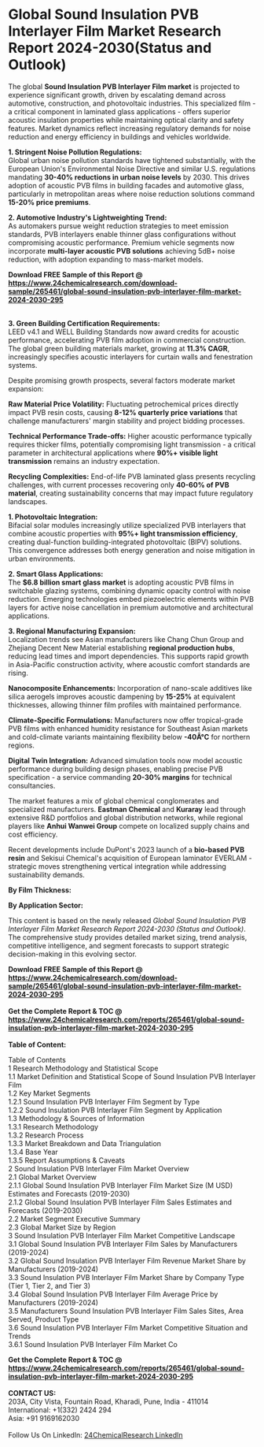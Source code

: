 <h1>Global Sound Insulation PVB Interlayer Film Market Research Report 2024-2030(Status and Outlook)</h1><p>The global <strong>Sound Insulation PVB Interlayer Film market</strong> is projected to experience significant growth, driven by escalating demand across automotive, construction, and photovoltaic industries. This specialized film - a critical component in laminated glass applications - offers superior acoustic insulation properties while maintaining optical clarity and safety features. Market dynamics reflect increasing regulatory demands for noise reduction and energy efficiency in buildings and vehicles worldwide.</p><p><strong>1. Stringent Noise Pollution Regulations:</strong><br>
Global urban noise pollution standards have tightened substantially, with the European Union's Environmental Noise Directive and similar U.S. regulations mandating <strong>30-40% reductions in urban noise levels</strong> by 2030. This drives adoption of acoustic PVB films in building facades and automotive glass, particularly in metropolitan areas where noise reduction solutions command <strong>15-20% price premiums</strong>.</p><p><strong>2. Automotive Industry's Lightweighting Trend:</strong><br>
As automakers pursue weight reduction strategies to meet emission standards, PVB interlayers enable thinner glass configurations without compromising acoustic performance. Premium vehicle segments now incorporate <strong>multi-layer acoustic PVB solutions</strong> achieving 5dB+ noise reduction, with adoption expanding to mass-market models.</p><div><b>Download FREE Sample of this Report @ 
            <a href="https://www.24chemicalresearch.com/download-sample/265461/global-sound-insulation-pvb-interlayer-film-market-2024-2030-295">
            https://www.24chemicalresearch.com/download-sample/265461/global-sound-insulation-pvb-interlayer-film-market-2024-2030-295</a></b></div><br><p><strong>3. Green Building Certification Requirements:</strong><br>
LEED v4.1 and WELL Building Standards now award credits for acoustic performance, accelerating PVB film adoption in commercial construction. The global green building materials market, growing at <strong>11.3% CAGR</strong>, increasingly specifies acoustic interlayers for curtain walls and fenestration systems.</p><p>Despite promising growth prospects, several factors moderate market expansion:</p><p><strong>Raw Material Price Volatility:</strong> Fluctuating petrochemical prices directly impact PVB resin costs, causing <strong>8-12% quarterly price variations</strong> that challenge manufacturers' margin stability and project bidding processes.</p><p><strong>Technical Performance Trade-offs:</strong> Higher acoustic performance typically requires thicker films, potentially compromising light transmission - a critical parameter in architectural applications where <strong>90%+ visible light transmission</strong> remains an industry expectation.</p><p><strong>Recycling Complexities:</strong> End-of-life PVB laminated glass presents recycling challenges, with current processes recovering only <strong>40-60% of PVB material</strong>, creating sustainability concerns that may impact future regulatory landscapes.</p><p><strong>1. Photovoltaic Integration:</strong><br>
Bifacial solar modules increasingly utilize specialized PVB interlayers that combine acoustic properties with <strong>95%+ light transmission efficiency</strong>, creating dual-function building-integrated photovoltaic (BIPV) solutions. This convergence addresses both energy generation and noise mitigation in urban environments.</p><p><strong>2. Smart Glass Applications:</strong><br>
The <strong>$6.8 billion smart glass market</strong> is adopting acoustic PVB films in switchable glazing systems, combining dynamic opacity control with noise reduction. Emerging technologies embed piezoelectric elements within PVB layers for active noise cancellation in premium automotive and architectural applications.</p><p><strong>3. Regional Manufacturing Expansion:</strong><br>
Localization trends see Asian manufacturers like Chang Chun Group and Zhejiang Decent New Material establishing <strong>regional production hubs</strong>, reducing lead times and import dependencies. This supports rapid growth in Asia-Pacific construction activity, where acoustic comfort standards are rising.</p><p><strong>Nanocomposite Enhancements:</strong> Incorporation of nano-scale additives like silica aerogels improves acoustic dampening by <strong>15-25%</strong> at equivalent thicknesses, allowing thinner film profiles with maintained performance.</p><p><strong>Climate-Specific Formulations:</strong> Manufacturers now offer tropical-grade PVB films with enhanced humidity resistance for Southeast Asian markets and cold-climate variants maintaining flexibility below <strong>-40Â°C</strong> for northern regions.</p><p><strong>Digital Twin Integration:</strong> Advanced simulation tools now model acoustic performance during building design phases, enabling precise PVB specification - a service commanding <strong>20-30% margins</strong> for technical consultancies.</p><p>The market features a mix of global chemical conglomerates and specialized manufacturers. <strong>Eastman Chemical</strong> and <strong>Kuraray</strong> lead through extensive R&amp;D portfolios and global distribution networks, while regional players like <strong>Anhui Wanwei Group</strong> compete on localized supply chains and cost efficiency.</p><p>Recent developments include DuPont's 2023 launch of a <strong>bio-based PVB resin</strong> and Sekisui Chemical's acquisition of European laminator EVERLAM - strategic moves strengthening vertical integration while addressing sustainability demands.</p><p><strong>By Film Thickness:</strong></p><p><strong>By Application Sector:</strong></p><p>This content is based on the newly released <em>Global Sound Insulation PVB Interlayer Film Market Research Report 2024-2030 (Status and Outlook)</em>. The comprehensive study provides detailed market sizing, trend analysis, competitive intelligence, and segment forecasts to support strategic decision-making in this evolving sector.</p><div><b>Download FREE Sample of this Report @ 
            <a href="https://www.24chemicalresearch.com/download-sample/265461/global-sound-insulation-pvb-interlayer-film-market-2024-2030-295">
            https://www.24chemicalresearch.com/download-sample/265461/global-sound-insulation-pvb-interlayer-film-market-2024-2030-295</a></b></div><br><div><b>Get the Complete Report & TOC @ 
            <a href="https://www.24chemicalresearch.com/reports/265461/global-sound-insulation-pvb-interlayer-film-market-2024-2030-295">
            https://www.24chemicalresearch.com/reports/265461/global-sound-insulation-pvb-interlayer-film-market-2024-2030-295</a></b></div><br>
            <b>Table of Content:</b><p>Table of Contents<br />
1 Research Methodology and Statistical Scope<br />
1.1 Market Definition and Statistical Scope of Sound Insulation PVB Interlayer Film<br />
1.2 Key Market Segments<br />
1.2.1 Sound Insulation PVB Interlayer Film Segment by Type<br />
1.2.2 Sound Insulation PVB Interlayer Film Segment by Application<br />
1.3 Methodology & Sources of Information<br />
1.3.1 Research Methodology<br />
1.3.2 Research Process<br />
1.3.3 Market Breakdown and Data Triangulation<br />
1.3.4 Base Year<br />
1.3.5 Report Assumptions & Caveats<br />
2 Sound Insulation PVB Interlayer Film Market Overview<br />
2.1 Global Market Overview<br />
2.1.1 Global Sound Insulation PVB Interlayer Film Market Size (M USD) Estimates and Forecasts (2019-2030)<br />
2.1.2 Global Sound Insulation PVB Interlayer Film Sales Estimates and Forecasts (2019-2030)<br />
2.2 Market Segment Executive Summary<br />
2.3 Global Market Size by Region<br />
3 Sound Insulation PVB Interlayer Film Market Competitive Landscape<br />
3.1 Global Sound Insulation PVB Interlayer Film Sales by Manufacturers (2019-2024)<br />
3.2 Global Sound Insulation PVB Interlayer Film Revenue Market Share by Manufacturers (2019-2024)<br />
3.3 Sound Insulation PVB Interlayer Film Market Share by Company Type (Tier 1, Tier 2, and Tier 3)<br />
3.4 Global Sound Insulation PVB Interlayer Film Average Price by Manufacturers (2019-2024)<br />
3.5 Manufacturers Sound Insulation PVB Interlayer Film Sales Sites, Area Served, Product Type<br />
3.6 Sound Insulation PVB Interlayer Film Market Competitive Situation and Trends<br />
3.6.1 Sound Insulation PVB Interlayer Film Market Co</p><div><b>Get the Complete Report & TOC @ 
            <a href="https://www.24chemicalresearch.com/reports/265461/global-sound-insulation-pvb-interlayer-film-market-2024-2030-295">
            https://www.24chemicalresearch.com/reports/265461/global-sound-insulation-pvb-interlayer-film-market-2024-2030-295</a></b></div><br><b>CONTACT US:</b><br>
            203A, City Vista, Fountain Road, Kharadi, Pune, India - 411014<br>
            International: +1(332) 2424 294<br>
            Asia: +91 9169162030 <br><br>
            Follow Us On LinkedIn: <a href="https://www.linkedin.com/company/24chemicalresearch/">24ChemicalResearch LinkedIn</a>